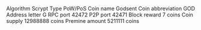 Algorithm	Scrypt
Type	PoW/PoS
Coin name	Godsent
Coin abbreviation	GOD
Address letter	G
RPC port	42472
P2P port	42471
Block reward	7 coins
Coin supply	12988888 coins
Premine amount	5211111 coins
